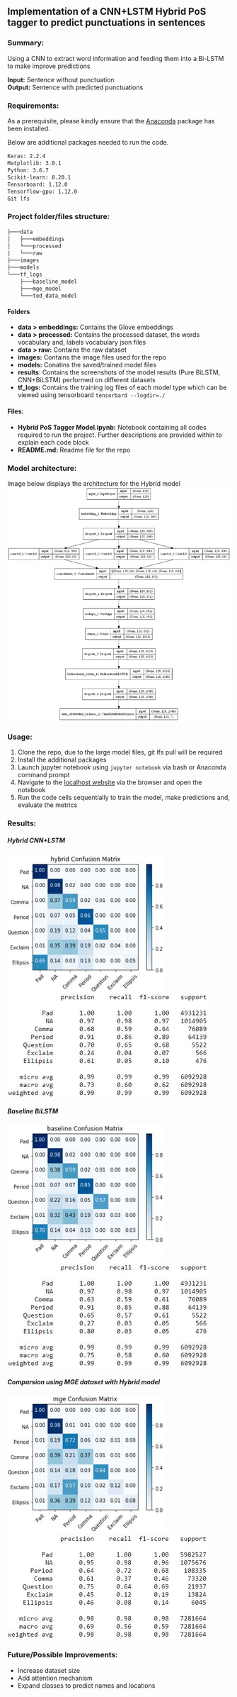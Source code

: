 ## Implementation of a CNN+LSTM Hybrid PoS tagger to predict punctuations in sentences

### Summary:
Using a CNN to extract word information and feeding them into a Bi-LSTM to make improve predictions

**Input:** Sentence without punctuation  
**Output:** Sentence with predicted punctuations

### Requirements:
As a prerequisite, please kindly ensure that the [Anaconda](https://www.anaconda.com/download/) package has been installed.

Below are additional packages needed to run the code.
```
Keras: 2.2.4  
Matplotlib: 3.0.1  
Python: 3.6.7  
Scikit-learn: 0.20.1  
Tensorboard: 1.12.0  
Tensorflow-gpu: 1.12.0
Git lfs
```

### Project folder/files structure:
```
├───data
│   ├───embeddings
│   └───processed
|   └───raw
├───images
├───models
└───tf_logs
    ├───baseline_model
    ├───mge_model
    └───ted_data_model
```

#### Folders
* **data > embeddings:** Contains the Glove embeddings
* **data > processed:** Contains the processed dataset, the words vocabulary and, labels vocabulary json files
* **data > raw:** Contains the raw dataset
* **images:** Contains the image files used for the repo
* **models:** Conatins the saved/trained model files
* **results**: Contains the screenshots of the model results (Pure BiLSTM, CNN+BiLSTM) performed on different datasets
* **tf_logs:** Contains the training log files of each model type which can be viewed using tensorboard `tensorbard --logdir=./`

#### Files:
* **Hybrid PoS Tagger Model.ipynb:** Notebook containing all codes required to run the project. Further descriptions are provided within to explain each code block
* **README.md:** Readme file for the repo

### Model architecture:
Image below displays the architecture for the Hybrid model
![model architecture](./images/hybrid_model.png)

### Usage:
1. Clone the repo, due to the large model files, git lfs pull will be required
2. Install the additional packages
3. Launch jupyter notebook using `jupyter notebook` via bash or Anaconda command prompt
4. Navigate to the [localhost website](http://localhost:8888) via the browser and open the notebook
5. Run the code cells sequentially to train the model, make predictions and, evaluate the metrics

### Results:
##### Hybrid CNN+LSTM
![Confusion matrix](./images/hybrid_cm.jpg)
![Classification report](./images/hybrid_cr.jpg)

##### Baseline BiLSTM
![Confusion matrix](./images/baseline_cm.jpg)
![Classification report](./images/baseline_cr.jpg)

##### Comparsion using MGE dataset with Hybrid model
![Confusion matrix](./images/mge_cm.jpg)
![Classification report](./images/mge_cr.jpg)

### Future/Possible Improvements:
* Increase dataset size
* Add attention mechanism
* Expand classes to predict names and locations